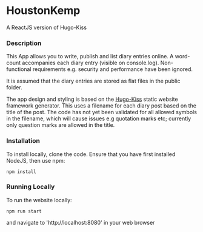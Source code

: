 # HoustonKemp
A ReactJS version of Hugo-Kiss

### Description

This App allows you to write, publish and list diary entries online. A word-count accompanies each diary entry (visible on 
console.log). Non-functional requirements e.g. security and performance have been ignored.

It is assumed that the diary entries are stored as flat files in the public folder.

The app design and styling is based on the [Hugo-Kiss](https://themes.gohugo.io/kiss/) static website framework generator. This uses a filename for each diary post based on the title of the post. The code has not yet been validated for all allowed symbols in the filename, which will cause issues e.g quotation marks etc; currently only question marks are allowed in the title.

### Installation

To install locally, clone the code. Ensure that you have first installed NodeJS, then use npm: 

```
npm install
```
### Running Locally
To run the website locally: 
```
npm run start
```
and navigate to 'http://localhost:8080' in your web browser
